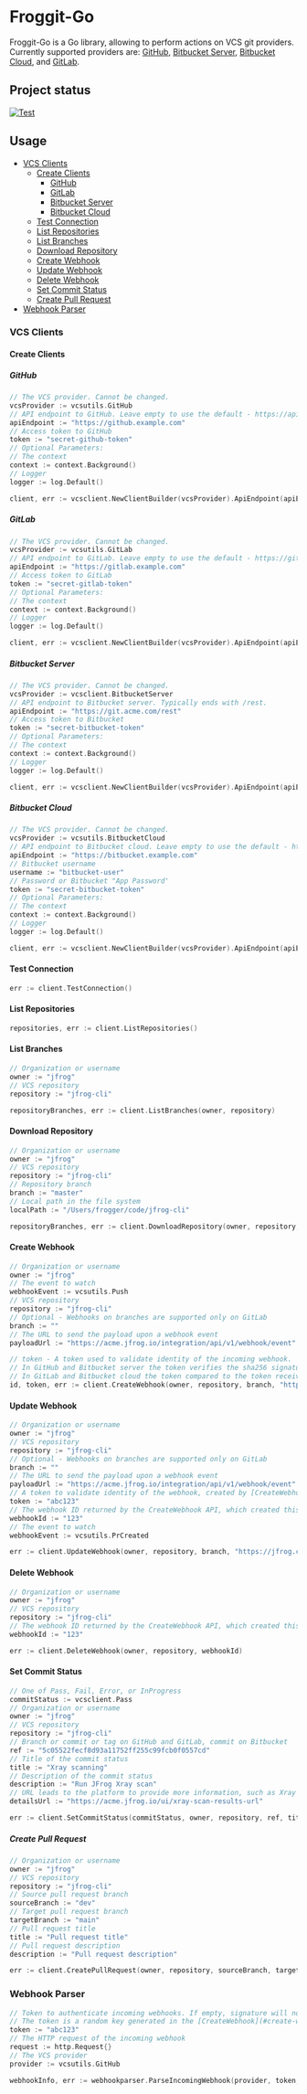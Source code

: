 # Froggit-Go

Froggit-Go is a Go library, allowing to perform actions on VCS git providers.
Currently supported providers are: [GitHub](#github), [Bitbucket Server](#bitbucket-server), [Bitbucket Cloud](#bitbucket-cloud), and [GitLab](#gitlab).

## Project status

[![Test](https://github.com/jfrog/froggit-go/actions/workflows/test.yml/badge.svg)](https://github.com/jfrog/froggit-go/actions/workflows/test.yml)

## Usage

- [VCS Clients](#vcs-clients)
  - [Create Clients](#create-clients)
    - [GitHub](#github)
    - [GitLab](#gitlab)
    - [Bitbucket Server](#bitbucket-server)
    - [Bitbucket Cloud](#bitbucket-cloud)
  - [Test Connection](#test-connection)
  - [List Repositories](#list-repositories)
  - [List Branches](#list-branches)
  - [Download Repository](#download-repository)
  - [Create Webhook](#create-webhook)
  - [Update Webhook](#update-webhook)
  - [Delete Webhook](#delete-webhook)
  - [Set Commit Status](#set-commit-status)
  - [Create Pull Request](#create-pull-request)
- [Webhook Parser](#webhook-parser)

### VCS Clients

#### Create Clients

##### GitHub

```go
// The VCS provider. Cannot be changed.
vcsProvider := vcsutils.GitHub
// API endpoint to GitHub. Leave empty to use the default - https://api.github.com
apiEndpoint := "https://github.example.com"
// Access token to GitHub
token := "secret-github-token"
// Optional Parameters:
// The context
context := context.Background()
// Logger
logger := log.Default()

client, err := vcsclient.NewClientBuilder(vcsProvider).ApiEndpoint(apiEndpoint).Token(token).Build()
```

##### GitLab

```go
// The VCS provider. Cannot be changed.
vcsProvider := vcsutils.GitLab
// API endpoint to GitLab. Leave empty to use the default - https://gitlab.com
apiEndpoint := "https://gitlab.example.com"
// Access token to GitLab
token := "secret-gitlab-token"
// Optional Parameters:
// The context
context := context.Background()
// Logger
logger := log.Default()

client, err := vcsclient.NewClientBuilder(vcsProvider).ApiEndpoint(apiEndpoint).Token(token).Build()
```

##### Bitbucket Server

```go
// The VCS provider. Cannot be changed.
vcsProvider := vcsclient.BitbucketServer
// API endpoint to Bitbucket server. Typically ends with /rest.
apiEndpoint := "https://git.acme.com/rest"
// Access token to Bitbucket
token := "secret-bitbucket-token"
// Optional Parameters:
// The context
context := context.Background()
// Logger
logger := log.Default()

client, err := vcsclient.NewClientBuilder(vcsProvider).ApiEndpoint(apiEndpoint).Token(token).Build()
```

##### Bitbucket Cloud

```go
// The VCS provider. Cannot be changed.
vcsProvider := vcsutils.BitbucketCloud
// API endpoint to Bitbucket cloud. Leave empty to use the default - https://api.bitbucket.org/2.0
apiEndpoint := "https://bitbucket.example.com"
// Bitbucket username
username := "bitbucket-user"
// Password or Bitbucket "App Password'
token := "secret-bitbucket-token"
// Optional Parameters:
// The context
context := context.Background()
// Logger
logger := log.Default()

client, err := vcsclient.NewClientBuilder(vcsProvider).ApiEndpoint(apiEndpoint).Username(username).Token(token).Build()
```

#### Test Connection

```go
err := client.TestConnection()
```

#### List Repositories

```go
repositories, err := client.ListRepositories()
```

#### List Branches

```go
// Organization or username
owner := "jfrog"
// VCS repository
repository := "jfrog-cli"

repositoryBranches, err := client.ListBranches(owner, repository)
```

#### Download Repository

```go
// Organization or username
owner := "jfrog"
// VCS repository
repository := "jfrog-cli"
// Repository branch
branch := "master"
// Local path in the file system
localPath := "/Users/frogger/code/jfrog-cli"

repositoryBranches, err := client.DownloadRepository(owner, repository, branch, localPath)
```

#### Create Webhook

```go
// Organization or username
owner := "jfrog"
// The event to watch
webhookEvent := vcsutils.Push
// VCS repository
repository := "jfrog-cli"
// Optional - Webhooks on branches are supported only on GitLab
branch := ""
// The URL to send the payload upon a webhook event
payloadUrl := "https://acme.jfrog.io/integration/api/v1/webhook/event"

// token - A token used to validate identity of the incoming webhook.
// In GitHub and Bitbucket server the token verifies the sha256 signature of the payload.
// In GitLab and Bitbucket cloud the token compared to the token received in the incoming payload.
id, token, err := client.CreateWebhook(owner, repository, branch, "https://jfrog.com", webhookEvent)
```

#### Update Webhook

```go
// Organization or username
owner := "jfrog"
// VCS repository
repository := "jfrog-cli"
// Optional - Webhooks on branches are supported only on GitLab
branch := ""
// The URL to send the payload upon a webhook event
payloadUrl := "https://acme.jfrog.io/integration/api/v1/webhook/event"
// A token to validate identity of the webhook, created by [CreateWebhook](#create-webhook) command
token := "abc123"
// The webhook ID returned by the CreateWebhook API, which created this webhook
webhookId := "123"
// The event to watch
webhookEvent := vcsutils.PrCreated

err := client.UpdateWebhook(owner, repository, branch, "https://jfrog.com", token, webhookId, webhookEvent)
```

#### Delete Webhook

```go
// Organization or username
owner := "jfrog"
// VCS repository
repository := "jfrog-cli"
// The webhook ID returned by the CreateWebhook API, which created this webhook
webhookId := "123"

err := client.DeleteWebhook(owner, repository, webhookId)
```

#### Set Commit Status

```go
// One of Pass, Fail, Error, or InProgress
commitStatus := vcsclient.Pass
// Organization or username
owner := "jfrog"
// VCS repository
repository := "jfrog-cli"
// Branch or commit or tag on GitHub and GitLab, commit on Bitbucket
ref := "5c05522fecf8d93a11752ff255c99fcb0f0557cd"
// Title of the commit status
title := "Xray scanning"
// Description of the commit status
description := "Run JFrog Xray scan"
// URL leads to the platform to provide more information, such as Xray scanning results
detailsUrl := "https://acme.jfrog.io/ui/xray-scan-results-url"

err := client.SetCommitStatus(commitStatus, owner, repository, ref, title, description, detailsUrl)
```

##### Create Pull Request

```go
// Organization or username
owner := "jfrog"
// VCS repository
repository := "jfrog-cli"
// Source pull request branch
sourceBranch := "dev"
// Target pull request branch
targetBranch := "main"
// Pull request title
title := "Pull request title"
// Pull request description
description := "Pull request description"

err := client.CreatePullRequest(owner, repository, sourceBranch, targetBranch, title, description string)
```

### Webhook Parser

```go
// Token to authenticate incoming webhooks. If empty, signature will not be verified.
// The token is a random key generated in the [CreateWebhook](#create-webhook) command.
token := "abc123"
// The HTTP request of the incoming webhook
request := http.Request{}
// The VCS provider
provider := vcsutils.GitHub

webhookInfo, err := webhookparser.ParseIncomingWebhook(provider, token, request)
```
